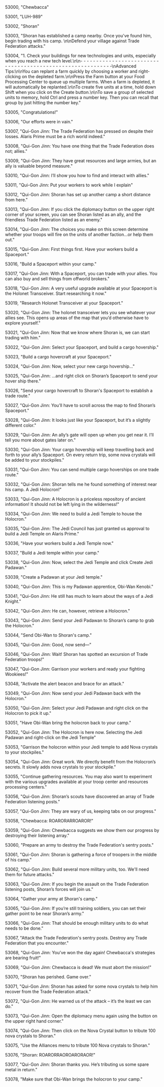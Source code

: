 ﻿53000, "Chewbacca"

53001, "LUH-989"

53002, "Shoran"

53003, "Shoran has established a camp nearby. Once you've found him, begin trading with his camp. \n\nDefend your village against Trade Federation attacks."

53004, "1. Check your buildings for new technologies and units, especially when you reach a new tech level.\n\n- - - - - - - - - - - - - - - - - - - - - - - - - - - - - - - - - - - - - - - - - - - - - - - - - - - - - - - - - - -\nAdvanced Tips:\n\nYou can replant a farm quickly by choosing a worker and right-clicking on the depleted farm.\n\nPress the Farm button at your Food Processing Center to queue up multiple farms.  When a farm is depleted, it will automatically be replanted.\n\nTo create five units at a time, hold down Shift when you click on the Create button.\n\nTo save a group of selected units to memory, hold Ctrl and press a number key.  Then you can recall that group by just hitting the number key."

53005, "Congratulations!"

53006, "Our efforts were in vain."

53007, "Qui-Gon Jinn:  The Trade Federation has pressed on despite their losses. Alaris Prime must be a rich world indeed."

53008, "Qui-Gon Jinn:  You have one thing that the Trade Federation does not; allies."

53009, "Qui-Gon Jinn:  They have great resources and large armies, but an ally is valuable beyond measure."

53010, "Qui-Gon Jinn:  I’ll show you how to find and interact with allies."

53011, "Qui-Gon Jinn:  Put your workers to work while I explain"

53012, "Qui-Gon Jinn:  Shoran has set up another camp a short distance from here."

53013, "Qui-Gon Jinn:  If you click the diplomacy button on the upper right corner of your screen, you can see Shoran listed as an ally, and the friendless Trade Federation listed as an enemy."

53014, "Qui-Gon Jinn:  The choices you make on this screen determine whether your troops will fire on the units of another faction...or help them out."

53015, "Qui-Gon Jinn:  First things first.  Have your workers build a Spaceport."

53016, "Build a Spaceport within your camp."

53017, "Qui-Gon Jinn:  With a Spaceport, you can trade with your allies.  You can also buy and sell things from offworld brokers."

53018, "Qui-Gon Jinn:  A very useful upgrade available at your Spaceport is the Holonet Transceiver.  Start researching it now."

53019, "Research Holonet Transceiver at your Spaceport."

53020, "Qui-Gon Jinn:  The holonet transceiver lets you see whatever your allies see.  This opens up areas of the map that you’d otherwise have to explore yourself."

53021, "Qui-Gon Jinn:  Now that we know where Shoran is, we can start trading with him."

53022, "Qui-Gon Jinn:  Select your Spaceport, and build a cargo hovership."

53023, "Build a cargo hovercraft at your Spaceport."

53024, "Qui-Gon Jinn:  Now, select your new cargo hovership..."

53025, "Qui-Gon Jinn: ...and right click on Shoran’s Spaceport to send your hover ship there."

53026, "Send your cargo hovercraft to Shoran's Spaceport to establish a trade route."

53027, "Qui-Gon Jinn:  You’ll have to scroll across the map to find Shoran’s Spaceport."

53028, "Qui-Gon Jinn:  It looks just like your Spaceport, but it’s a slightly different color."

53029, "Qui-Gon Jinn:  An ally’s gate will open up when you get near it.  I’ll tell you more about gates later on."

53030, "Qui-Gon Jinn:  Your cargo hovership will keep travelling back and forth to your ally’s Spaceport.  On every return trip, some nova crystals will be added to your stockpiles."

53031, "Qui-Gon Jinn:  You can send multiple cargo hoverships on one trade route."

53032, "Qui-Gon Jinn:  Shoran tells me he found something of interest near his camp.  A Jedi Holocron!"

53033, "Qui-Gon Jinn:  A Holocron is a priceless repository of ancient information! It should not be left lying in the wilderness!"

53034, "Qui-Gon Jinn:  We need to build a Jedi Temple to house the Holocron."

53035, "Qui-Gon Jinn: The Jedi Council has just granted us approval to build a Jedi Temple on Alaris Prime."

53036, "Have your workers build a Jedi Temple now."

53037, "Build a Jedi temple within your camp."

53038, "Qui-Gon Jinn:  Now, select the Jedi Temple and click Create Jedi Padawan."

53039, "Create a Padawan at your Jedi temple."

53040, "Qui-Gon Jinn:  This is my Padawan apprentice, Obi-Wan Kenobi."

53041, "Qui-Gon Jinn:  He still has much to learn about the ways of a Jedi Knight."

53042, "Qui-Gon Jinn:  He can, however, retrieve a Holocron."

53043, "Qui-Gon Jinn:  Send your Jedi Padawan to Shoran’s camp to grab the Holocron."

53044, "Send Obi-Wan to Shoran's camp."

53045, "Qui-Gon Jinn:  Good, now send—"

53046, "Qui-Gon Jinn:  Wait!  Shoran has spotted an excursion of Trade Federation troops!"

53047, "Qui-Gon Jinn:  Garrison your workers and ready your fighting Wookiees!"

53048, "Activate the alert beacon and brace for an attack."

53049, "Qui-Gon Jinn:  Now send your Jedi Padawan back with the Holocron."

53050, "Qui-Gon Jinn:  Select your Jedi Padawan and right click on the Holocron to pick it up."

53051, "Have Obi-Wan bring the holocron back to your camp."

53052, "Qui-Gon Jinn:  The Holocron is here now.  Selecting the Jedi Padawan and right-click on the Jedi Temple"

53053, "Garrison the holocron within your Jedi temple to add Nova crystals to your stockpiles."

53054, "Qui-Gon Jinn:  Great work.  We directly benefit from the Holocron’s secrets.  It slowly adds nova crystals to your stockpile."

53055, "Continue gathering resources.  You may also want to experiment with the various upgrades available at your troop center and resources processing centers."

53056, "Qui-Gon Jinn:  Shoran’s scouts have discovered an array of Trade Federation listening posts."

53057, "Qui-Gon Jinn:  They are wary of us, keeping tabs on our progress."

53058, "Chewbacca: ROARORARROAROR!"

53059, "Qui-Gon Jinn:  Chewbacca suggests we show them our progress by destroying their listening array."

53060, "Prepare an army to destroy the Trade Federation's sentry posts."

53061, "Qui-Gon Jinn:  Shoran is gathering a force of troopers in the middle of his camp."

53062, "Qui-Gon Jinn:  Build several more military units, too.  We'll need them for future attacks."

53063, "Qui-Gon Jinn:  If you begin the assault on the Trade Federation listening posts, Shoran’s forces will join us."

53064, "Gather your army at Shoran's camp."

53065, "Qui-Gon Jinn:  If you’re still training soldiers, you can set their gather point to be near Shoran’s army."

53066, "Qui-Gon Jinn:  That should be enough military units to do what needs to be done."

53067, "Attack the Trade Federation's sentry posts.  Destroy any Trade Federation that you encounter."

53068, "Qui-Gon Jinn:  You’ve won the day again!  Chewbacca's strategies are bearing fruit!"

53069, "Qui-Gon Jinn:  Chewbacca is dead!  We must abort the mission!"

53070, "Shoran has perished.  Game over."

53071, "Qui-Gon Jinn:  Shoran has asked for some nova crystals to help him recover from the Trade Federation attack."

53072, "Qui-Gon Jinn:  He warned us of the attack – it’s the least we can do."

53073, "Qui-Gon Jinn:  Open the diplomacy menu again using the button on the upper right hand corner."

53074, "Qui-Gon Jinn:  Then click on the Nova Crystal button to tribute 100 nova crystals to Shoran."

53075, "Use the Alliances menu to tribute 100 Nova crystals to Shoran."

53076, "Shoran:  ROARORRAOROARORAOR!"

53077, "Qui-Gon Jinn:  Shoran thanks you.  He’s tributing us some spare metal in return."

53078, "Make sure that Obi-Wan brings the holocron to your camp."

